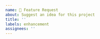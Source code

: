 ```yaml
---
name: 🚀 Feature Request
about: Suggest an idea for this project
title: ''
labels: enhancement
assignees: ''
---
```


